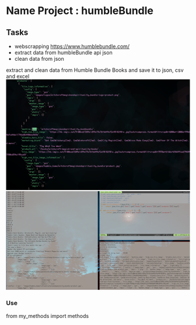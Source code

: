 # Name Project : humbleBundle <br/>

## Tasks
* webscrapping https://www.humblebundle.com/ 
* extract data from humbleBundle api json
* clean data from json

extract and clean data from Humble Bundle Books and save it to json, csv and excel <br/>
![screenshot1](https://github.com/dopelDev/humbleBundle/blob/master/screenShoots/Screenshot_2021-10-06_03-59-20.png) <br/>
![screenshot1](https://github.com/dopelDev/humbleBundle/blob/master/screenShoots/Screenshot_2021-10-16_22-53-23.png) <br/>

### Use <br/>
from my_methods import methods <br/>
